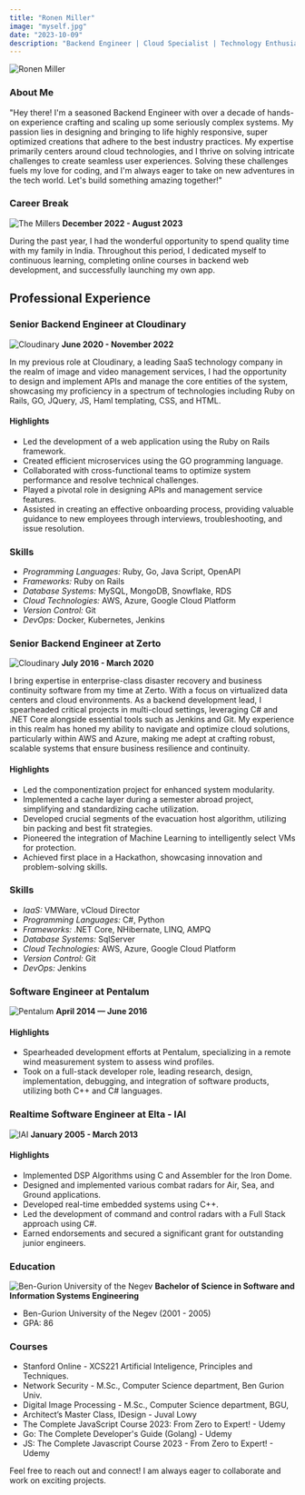 ```yaml
---
title: "Ronen Miller"
image: "myself.jpg"
date: "2023-10-09"
description: "Backend Engineer | Cloud Specialist | Technology Enthusiast"
--- 
```


![Ronen Miller](images/myself.jpg)

### About Me
"Hey there! I'm a seasoned Backend Engineer with over a decade of hands-on experience crafting and scaling up some seriously complex systems. My passion lies in designing and bringing to life highly responsive, super optimized creations that adhere to the best industry practices. My expertise primarily centers around cloud technologies, and I thrive on solving intricate challenges to create seamless user experiences. Solving these challenges fuels my love for coding, and I'm always eager to take on new adventures in the tech world. Let's build something amazing together!"

### Career Break
![The Millers](images/triund.jpg)
**December 2022 - August 2023**

During the past year, I had the wonderful opportunity to spend quality time with my family in India. 
Throughout this period, I dedicated myself to continuous learning, completing online courses in backend web development, 
and successfully launching my own app.


## Professional Experience

### Senior Backend Engineer at Cloudinary 
![Cloudinary](images/cloudinary.png)
**June 2020 - November 2022**

In my previous role at Cloudinary, a leading SaaS technology company in the realm of image and video management services, 
I had the opportunity to design and implement APIs and manage the core entities of the system, 
showcasing my proficiency in a spectrum of technologies including Ruby on Rails, GO, JQuery, JS, Haml templating, CSS, and HTML.

#### Highlights
- Led the development of a web application using the Ruby on Rails framework.
- Created efficient microservices using the GO programming language.
- Collaborated with cross-functional teams to optimize system performance and resolve
  technical challenges.
- Played a pivotal role in designing APIs and management service features.
- Assisted in creating an effective onboarding process, providing valuable guidance to
  new employees through interviews, troubleshooting, and issue resolution.

### Skills
- *Programming Languages:* Ruby, Go, Java Script, OpenAPI
- *Frameworks:* Ruby on Rails
- *Database Systems:* MySQL, MongoDB, Snowflake, RDS
- *Cloud Technologies:* AWS, Azure, Google Cloud Platform
- *Version Control:* Git
- *DevOps:* Docker, Kubernetes, Jenkins

### Senior Backend Engineer at Zerto 
![Cloudinary](images/zerto.png)
**July 2016 - March 2020**

I bring expertise in enterprise-class disaster recovery and business continuity software from my time at Zerto.
With a focus on virtualized data centers and cloud environments. 
As a backend development lead, I spearheaded critical projects in multi-cloud settings, 
leveraging C# and .NET Core alongside essential tools such as Jenkins and Git. 
My experience in this realm has honed my ability to navigate and optimize cloud solutions, 
particularly within AWS and Azure, making me adept at crafting robust, 
scalable systems that ensure business resilience and continuity.

#### Highlights
- Led the componentization project for enhanced system modularity.
- Implemented a cache layer during a semester abroad project, simplifying and standardizing cache utilization.
- Developed crucial segments of the evacuation host algorithm, utilizing bin packing and best fit strategies.
- Pioneered the integration of Machine Learning to intelligently select VMs for protection.
- Achieved first place in a Hackathon, showcasing innovation and problem-solving skills.

### Skills
- *IaaS:* VMWare, vCloud Director
- *Programming Languages:* C#, Python
- *Frameworks:* .NET Core, NHibernate, LINQ, AMPQ
- *Database Systems:* SqlServer
- *Cloud Technologies:* AWS, Azure, Google Cloud Platform
- *Version Control:* Git
- *DevOps:* Jenkins


### Software Engineer at Pentalum
![Pentalum](images/pentalum.png)
**April 2014 — June 2016**
#### Highlights
- Spearheaded development efforts at Pentalum, specializing in a remote wind measurement system to assess wind profiles.
- Took on a full-stack developer role, leading research, design, implementation, debugging, and integration of software products,
  utilizing both C++ and C# languages.


### Realtime Software Engineer at Elta - IAI 
![IAI](images/iai.png)
**January 2005 - March 2013**
#### Highlights
- Implemented DSP Algorithms using C and Assembler for the Iron Dome.
- Designed and implemented various combat radars for Air, Sea, and Ground applications.
- Developed real-time embedded systems using C++.
- Led the development of command and control radars with a Full Stack approach using C#.
- Earned endorsements and secured a significant grant for outstanding junior engineers.


### Education
![Ben-Gurion University of the Negev](images/logo.png) 
**Bachelor of Science in Software and Information Systems Engineering** 
- Ben-Gurion University of the Negev (2001 - 2005)
- GPA: 86

### Courses
- Stanford Online - XCS221 Artificial Inteligence, Principles and Techniques. 
- Network Security - M.Sc., Computer Science department, Ben Gurion Univ.
- Digital Image Processing - M.Sc., Computer Science department, BGU,
- Architect’s Master Class, IDesign - Juval Lowy
- The Complete JavaScript Course 2023: From Zero to Expert! - Udemy
- Go: The Complete Developer's Guide (Golang) - Udemy
- JS: The Complete Javascript Course 2023 - From Zero to Expert! - Udemy




Feel free to reach out and connect! 
I am always eager to collaborate and work on exciting projects.


